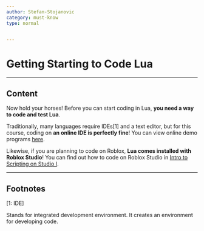 ```yaml
---
author: Stefan-Stojanovic
category: must-know
type: normal


---
```


# Getting Starting to Code Lua

---
## Content

Now hold your horses! Before you can start coding in Lua, **you need a way to code and test Lua**.

Traditionally, many languages require IDEs[1] and a text editor, but for this course, coding on **an online IDE is perfectly fine**! You can view online demo programs [here](https://www.lua.org/demo.html).

Likewise, if you are planning to code on Roblox, **Lua comes installed with Roblox Studio**! You can find out how to code on Roblox Studio in [Intro to Scripting on Studio I](https://app.enki.com/course/roblox-studio).
 
---

## Footnotes

[1: IDE]

Stands for integrated development environment. It creates an environment for developing code.